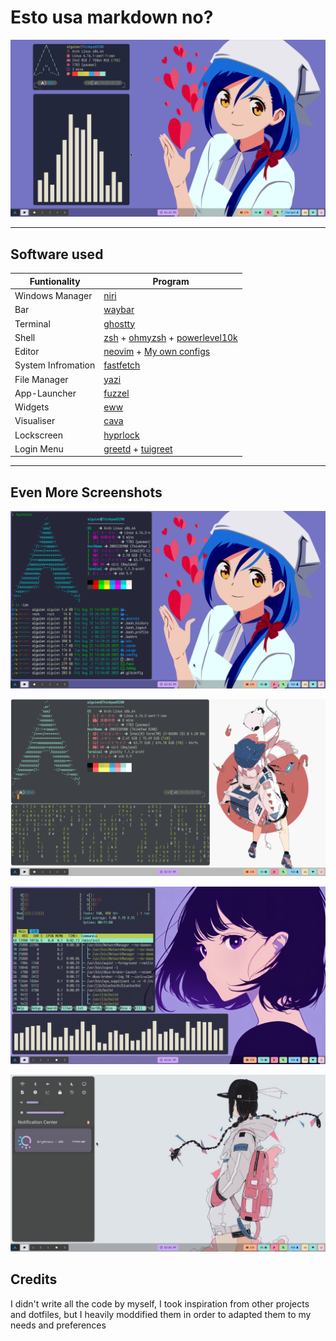 # Esto usa markdown no?

![Alt text](https://raw.githubusercontent.com/AlguienSasaki/new-dots/main/screenshots/1.png  "Captura incial")

---

## Software used

| Funtionality      | Program    |
|-------------------|------------|
| Windows Manager | [niri](https://github.com/YaLTeR/niri)  |
| Bar             | [waybar](https://github.com/Alexays/Waybar)      |
| Terminal        | [ghostty](https://github.com/ghostty-org/ghostty)        |
| Shell           | [zsh](https://github.com/zsh-users/zsh) + [ohmyzsh](https://github.com/ohmyzsh/ohmyzsh) + [powerlevel10k](https://github.com/romkatv/powerlevel10k) |
| Editor          | [neovim](https://github.com/neovim/neovim) + [My own configs](https://github.com/AlguienSasaki/nvim-dots)     |
| System Infromation| [fastfetch](https://github.com/fastfetch-cli/fastfetch) | 
| File Manager    | [yazi](https://github.com/sxyazi/yazi)      |
| App-Launcher        | [fuzzel](https://codeberg.org/dnkl/fuzzel)          |
| Widgets| [eww](https://github.com/elkowar/eww) |
| Visualiser    | [cava](https://github.com/karlstav/cava)          |
| Lockscreen      | [hyprlock](https://github.com/hyprwm/hyprlock)  |
| Login Menu      | [greetd](https://github.com/kennylevinsen/greetd) + [tuigreet](https://github.com/apognu/tuigreet)          |

---

## Even More Screenshots

![Alt text](https://raw.githubusercontent.com/AlguienSasaki/new-dots/main/screenshots/2.png  "Captura incial")


![Alt text](https://raw.githubusercontent.com/AlguienSasaki/new-dots/main/screenshots/3.png  "Captura incial")

![Alt text](https://raw.githubusercontent.com/AlguienSasaki/new-dots/main/screenshots/4.png  "Captura incial")

![Alt text](https://raw.githubusercontent.com/AlguienSasaki/new-dots/main/screenshots/5.png  "Captura incial")

## Credits

I didn't write all the code by myself, I took inspiration from other projects and dotfiles, but I heavily moddified them in order to adapted them to my needs and preferences



